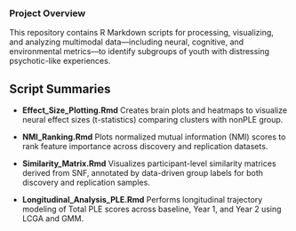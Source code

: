 ### Project Overview
This repository contains R Markdown scripts for processing, visualizing, and analyzing multimodal data—including neural, cognitive, and environmental metrics—to identify subgroups of youth with distressing psychotic-like experiences.

## Script Summaries
- **Effect_Size_Plotting.Rmd**
Creates brain plots and heatmaps to visualize neural effect sizes (t-statistics) comparing clusters with nonPLE group.

- **NMI_Ranking.Rmd**
Plots normalized mutual information (NMI) scores to rank feature importance across discovery and replication datasets.

- **Similarity_Matrix.Rmd**
Visualizes participant-level similarity matrices derived from SNF, annotated by data-driven group labels for both discovery and replication samples.

- **Longitudinal_Analysis_PLE.Rmd**
Performs longitudinal trajectory modeling of Total PLE scores across baseline, Year 1, and Year 2 using LCGA and GMM.
